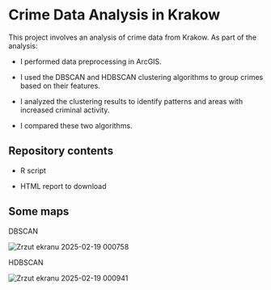 # Crime Data Analysis in Krakow

This project involves an analysis of crime data from Krakow. As part of the analysis:

- I performed data preprocessing in ArcGIS.

- I used the DBSCAN and HDBSCAN clustering algorithms to group crimes based on their features.

- I analyzed the clustering results to identify patterns and areas with increased criminal activity.

- I compared these two algorithms.

## Repository contents

- R script
  
- HTML report to download

## Some maps

DBSCAN

![Zrzut ekranu 2025-02-19 000758](https://github.com/user-attachments/assets/cd24f0e8-9702-4578-a57b-c8478ea2cb46)


HDBSCAN

![Zrzut ekranu 2025-02-19 000941](https://github.com/user-attachments/assets/3e8f2037-db3a-4580-befb-e36e90620c91)
